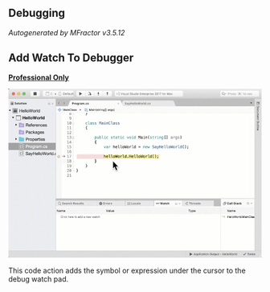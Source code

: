 ## Debugging
*Autogenerated by MFractor v3.5.12*
## Add Watch To Debugger

**[Professional Only](https://www.mfractor.com/buy?utm_source=docs&utm_medium=professional_only)**


![Use MFractor's Add Debug Watch shortcut to add a variable into the watch pad.](/img/debuggingadd-debug-watch.gif)

This code action adds the symbol or expression under the cursor to the debug watch pad.


